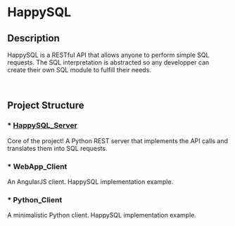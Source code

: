 # HappySQL

## Description

HappySQL is a RESTful API that allows anyone to perform simple SQL requests. The SQL interpretation
is abstracted so any developper can create their own SQL module to fulfill their needs.

<br/>

## Project Structure

### * [HappySQL_Server](https://git.vpgrp.io/vp-labs/happysql/tree/master/HappySQL_Server)

Core of the project! A Python REST server that implements the API calls and translates them into SQL
requests.

### * WebApp_Client

An AngularJS client. HappySQL implementation example.

### * Python_Client

A minimalistic Python client. HappySQL implementation example.
